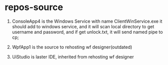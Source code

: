 # repos-source
1. ConsoleApp4 is the Windows Service with name ClientWinService.exe
it should add to windows service, and it will scan local directory to get username and password, 
and if get unlock.txt, it will send named pipe to cp;


2. WpfApp1 is the source to rehosting wf designer(outdated)

3. UiStudio is laster IDE, inherited from rehosting wf designer
